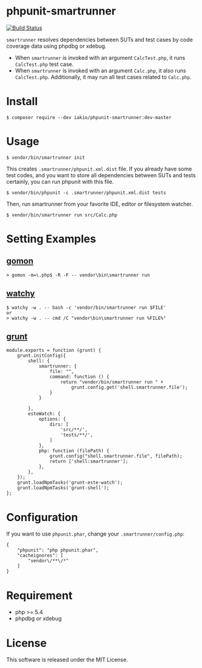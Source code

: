 phpunit-smartrunner
===================
[![Build Status](https://travis-ci.org/iakio/phpunit-smartrunner.svg?branch=master)](https://travis-ci.org/iakio/phpunit-smartrunner)

`smartrunner` resolves dependencies between SUTs and test cases by code coverage data using phpdbg or xdebug.

* When `smartrunner` is invoked with an argument `CalcTest.php`, it runs `CalcTest.php` test case.
* When `smartrunner` is invoked with an argument `Calc.php`, it also runs `CalcTest.php`. Additionally, it may run all test cases related to `Calc.php`.

# Install

```
$ composer require --dev iakio/phpunit-smartrunner:dev-master
```

# Usage

```
$ vendor/bin/smartrunner init
```

This creates `.smartrunner/phpunit.xml.dist` file. If you already have
some test codes, and you want to store all dependencies between
SUTs and tests certainly, you can run phpunit with this file.

```
$ vendor/bin/phpunit -c .smartrunner/phpunit.xml.dist tests
```

Then, run smartrunner from your favorite IDE, editor or filesystem watcher.

```
$ vendor/bin/smartrunner run src/Calc.php
```

# Setting Examples

## [gomon](https://github.com/c9s/gomon)

```
> gomon -m=\.php$ -R -F -- vendor\bin\smartrunner run
```

## [watchy](https://www.npmjs.com/package/watchy)

```
$ watchy -w . -- bash -c 'vendor/bin/smartrunner run $FILE'
or
> watchy -w . -- cmd /C "vendor\bin\smartrunner run %FILE%"
```

## [grunt](http://gruntjs.com/)

```
module.exports = function (grunt) {
    grunt.initConfig({
        shell: {
            smartrunner: {
                file: "",
                command: function () {
                    return "vendor/bin/smartrunner run " +
                        grunt.config.get('shell.smartrunner.file');
                }
            }

        },
        esteWatch: {
            options: {
                dirs: [
                    'src/**/',
                    'tests/**/',
                ]
            },
            php: function (filePath) {
                grunt.config("shell.smartrunner.file", filePath);
                return ['shell:smartrunner'];
            },
        },
    });
    grunt.loadNpmTasks('grunt-este-watch');
    grunt.loadNpmTasks('grunt-shell');
};
```
# Configuration

If you want to use `phpunit.phar`, change your `.smartrunner/config.php`:

```
{
    "phpunit": "php phpunit.phar",
    "cacheignores": [
        "vendor\/**\/*"
    ]
}
```

# Requirement

- php >= 5.4
- phpdbg or xdebug

# License

This software is released under the MIT License.
